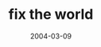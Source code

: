 ---
layout: base.njk
title : 'fix the world' 
view_title : 'fix the world' 
year : '2004' 
date : '2004-03-09' 
img_file : '/drawing/fixtheworld.png' 
html_file : 'fixtheworld' 
next_html : 'iwaslonely.html' 
year_order : '29' 
permalink : "title/{{html_file}}.html"
---